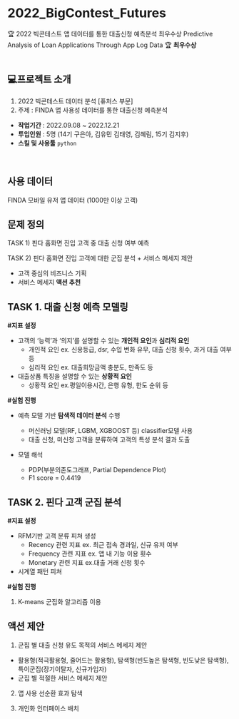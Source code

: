 # 2022_BigContest_Futures
🏆 2022 빅콘테스트 앱 데이터를 통한 대출신청 예측분석 최우수상
Predictive Analysis of Loan Applications Through App Log Data
🏆  **최우수상**   
<br>

## 💻프로젝트 소개
1) 2022 빅콘테스트 데이터 분석 [퓨처스 부문]
2) 주제 : FINDA 앱 사용성 데이터를 통한 대출신청 예측분석

- **작업기간** : 2022.09.08 ~ 2022.12.21
- **투입인원** : 5명 (14기 구은아, 김유민 김태영, 김혜림, 15기 김지후)
- **스킬 및 사용툴** `python`

<br>


## 사용 데이터

FINDA 모바일 유저 앱 데이터 (1000만 이상 고객)

## 문제 정의

TASK 1) 핀다 홈화면 진입 고객 중 대출 신청 여부 예측

TASK 2) 핀다 홈화면 진입 고객에 대한 군집 분석 + 서비스 메세지 제안
- 고객 중심의 비즈니스 기획
- 서비스 메세지 **액션 추천**

## TASK 1. 대출 신청 예측 모델링

**#지표 설정** 

- 고객의 ‘능력’과 ‘의지’를 설명할 수 있는 **개인적 요인**과 **심리적 요인**
    - 개인적 요인 ex. 신용등급, dsr, 수입 변화 유무, 대출 신청 횟수, 과거 대출 여부 등
    - 심리적 요인 ex. 대출희망금액 충분도, 만족도 등
- 대출상품 특징을 설명할 수 있는 **상황적 요인**
    - 상황적 요인 ex.평일이용시간, 은행 유형, 한도 순위 등

**#실험 진행** 

- 예측 모델 기반 **탐색적 데이터 분석** 수행
    - 머신러닝 모델(RF, LGBM, XGBOOST 등) classifier모델 사용
    - 대출 신청, 미신청 고객을 분류하여 고객의 특성 분석 결과 도출

 - 모델 해석
    - PDP(부분의존도그래프, Partial Dependence Plot) 
    - F1 score = 0.4419

## TASK 2. 핀다 고객 군집 분석

**#지표 설정** 

- RFM기반 고객 분류 피쳐 생성
    - Recency 관련 지표 ex. 최근 접속 경과일, 신규 유저 여부
    - Frequency 관련 지표 ex. 앱 내 기능 이용 횟수
    - Monetary 관련 지표 ex.대출 거래 신청 횟수
- 시계열 패턴 피쳐

**#실험 진행**

1) K-means 군집화 알고리즘 이용

## **액션 제안**

1) 군집 별 대출 신청 유도 목적의 서비스 메세지 제안

- 활용형(적극활용형, 줄어드는 활용형), 탐색형(빈도높은 탐색형, 빈도낮은 탐색형), 특이군집(장기이탈자, 신규가입자)
- 군집 별 적절한 서비스 메세지 제안

2) 앱 사용 선순환 효과 탐색

3) 개인화 인터페이스 배치



